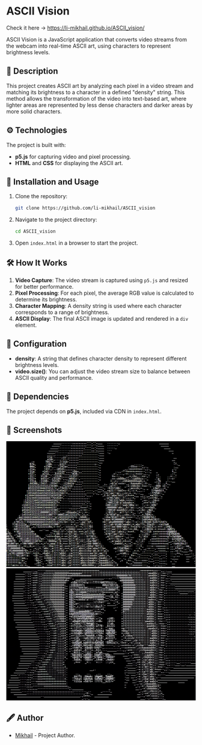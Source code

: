 # ASCII Vision

Check it here -> https://li-mikhail.github.io/ASCII_vision/

ASCII Vision is a JavaScript application that converts video streams from the webcam into real-time ASCII art, using characters to represent brightness levels.

## 📖 Description

This project creates ASCII art by analyzing each pixel in a video stream and matching its brightness to a character in a defined "density" string. This method allows the transformation of the video into text-based art, where lighter areas are represented by less dense characters and darker areas by more solid characters.

## ⚙️ Technologies

The project is built with:
- **p5.js** for capturing video and pixel processing.
- **HTML** and **CSS** for displaying the ASCII art.

## 🚀 Installation and Usage

1. Clone the repository:
   ```bash
   git clone https://github.com/li-mikhail/ASCII_vision
   ```
2. Navigate to the project directory:
   ```bash
   cd ASCII_vision
   ```
3. Open `index.html` in a browser to start the project.

## 🛠 How It Works

1. **Video Capture**: The video stream is captured using `p5.js` and resized for better performance.
2. **Pixel Processing**: For each pixel, the average RGB value is calculated to determine its brightness.
3. **Character Mapping**: A density string is used where each character corresponds to a range of brightness.
4. **ASCII Display**: The final ASCII image is updated and rendered in a `div` element.

## 🔧 Configuration

- **density**: A string that defines character density to represent different brightness levels.
- **video.size()**: You can adjust the video stream size to balance between ASCII quality and performance.

## 🚨 Dependencies

The project depends on **p5.js**, included via CDN in `index.html`.

## 📸 Screenshots
![Selfie](./Samples/1.png)
![Selfie](./Samples/2.png)

## 🖋 Author

- [Mikhail](https://github.com/li-mikhail) - Project Author.
